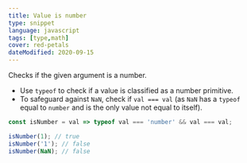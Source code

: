 ```yaml
---
title: Value is number
type: snippet
language: javascript
tags: [type,math]
cover: red-petals
dateModified: 2020-09-15
---
```


Checks if the given argument is a number.

- Use `typeof` to check if a value is classified as a number primitive.
- To safeguard against `NaN`, check if `val === val` (as `NaN` has a `typeof` equal to `number` and is the only value not equal to itself).

```js
const isNumber = val => typeof val === 'number' && val === val;

isNumber(1); // true
isNumber('1'); // false
isNumber(NaN); // false
```
